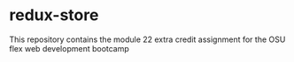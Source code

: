 # redux-store
This repository contains the module 22 extra credit assignment for the OSU flex web development bootcamp
